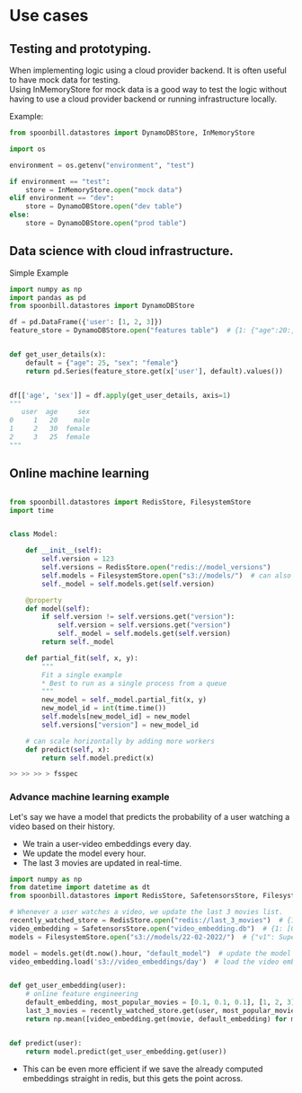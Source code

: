 # Use cases

## Testing and prototyping.

When implementing logic using a cloud provider backend. It is often useful to have mock data for testing.    
Using InMemoryStore for mock data is a good way to test the logic without having to use a cloud provider backend or
running infrastructure locally.

Example:

```python
from spoonbill.datastores import DynamoDBStore, InMemoryStore

import os

environment = os.getenv("environment", "test")

if environment == "test":
    store = InMemoryStore.open("mock data")
elif environment == "dev":
    store = DynamoDBStore.open("dev table")
else:
    store = DynamoDBStore.open("prod table")
```

## Data science with cloud infrastructure.

Simple Example

```python
import numpy as np
import pandas as pd
from spoonbill.datastores import DynamoDBStore

df = pd.DataFrame({'user': [1, 2, 3]})
feature_store = DynamoDBStore.open("features table")  # {1: {"age":20:, "sex":female",...}}


def get_user_details(x):
    default = {"age": 25, "sex": "female"}
    return pd.Series(feature_store.get(x['user'], default).values())


df[['age', 'sex']] = df.apply(get_user_details, axis=1)
"""
   user  age     sex
0     1   20    male
1     2   30  female
2     3   25  female
"""
```

## Online machine learning

```python

from spoonbill.datastores import RedisStore, FilesystemStore
import time


class Model:

    def __init__(self):
        self.version = 123
        self.versions = RedisStore.open("redis://model_versions")
        self.models = FilesystemStore.open("s3://models/")  # can also use a faster store if needed
        self._model = self.models.get(self.version)

    @property
    def model(self):
        if self.version != self.versions.get("version"):
            self.version = self.versions.get("version")
            self._model = self.models.get(self.version)
        return self._model

    def partial_fit(self, x, y):
        """
        Fit a single example
        * Best to run as a single process from a queue 
        """
        new_model = self._model.partial_fit(x, y)
        new_model_id = int(time.time())
        self.models[new_model_id] = new_model
        self.versions["version"] = new_model_id

    # can scale horizontally by adding more workers 
    def predict(self, x):
        return self.model.predict(x)

>> >> >> > fsspec

```

### Advance machine learning example

Let's say we have a model that predicts the probability of a user watching a video based on their history.

* We train a user-video embeddings every day.
* We update the model every hour.
* The last 3 movies are updated in real-time.

```python
import numpy as np
from datetime import datetime as dt
from spoonbill.datastores import RedisStore, SafetensorsStore, FilesystemStore

# Whenever a user watches a video, we update the last 3 movies list.
recently_watched_store = RedisStore.open("redis://last_3_movies")  # {1: [1, 2, 3]}
video_embedding = SafetensorsStore.open("video_embedding.db")  # {1: [0.1, 0.2, 0.3]}
models = FilesystemStore.open("s3://models/22-02-2022/")  # {"v1": SuperNN(),...}

model = models.get(dt.now().hour, "default_model")  # update the model every hour
video_embedding.load('s3://video_embeddings/day')  # load the video embeddings every day


def get_user_embedding(user):
    # online feature engineering 
    default_embedding, most_popular_movies = [0.1, 0.1, 0.1], [1, 2, 3]
    last_3_movies = recently_watched_store.get(user, most_popular_movies)
    return np.mean([video_embedding.get(movie, default_embedding) for movie in last_3_movies], axis=0)


def predict(user):
    return model.predict(get_user_embedding.get(user))

```

* This can be even more efficient if we save the already computed embeddings straight in redis, but this gets the point
  across.



